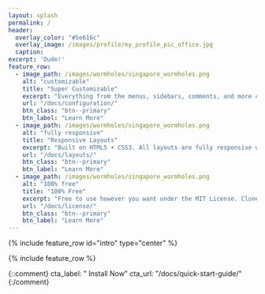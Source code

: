 ```yaml
---
layout: splash
permalink: /
header:
  overlay_color: "#5e616c"
  overlay_image: /images/profile/my_profile_pic_office.jpg
  caption:
excerpt: 'Dude!'
feature_row:
  - image_path: /images/wormholes/singapore_wormholes.png
    alt: "customizable"
    title: "Super Customizable"
    excerpt: "Everything from the menus, sidebars, comments, and more can be configured or set with YAML Front Matter."
    url: "/docs/configuration/"
    btn_class: "btn--primary"
    btn_label: "Learn More"
  - image_path: /images/wormholes/singapore_wormholes.png
    alt: "fully responsive"
    title: "Responsive Layouts"
    excerpt: "Built on HTML5 + CSS3. All layouts are fully responsive with helpers to augment your content."
    url: "/docs/layouts/"
    btn_class: "btn--primary"
    btn_label: "Learn More"
  - image_path: /images/wormholes/singapore_wormholes.png
    alt: "100% free"
    title: "100% Free"
    excerpt: "Free to use however you want under the MIT License. Clone it, fork it, customize it, whatever!"
    url: "/docs/license/"
    btn_class: "btn--primary"
    btn_label: "Learn More"
---
```


{% include feature_row id="intro" type="center" %}

{% include feature_row %}




{::comment}
cta_label: "<i class='fas fa-download'></i> Install Now"
cta_url: "/docs/quick-start-guide/"
{:/comment}